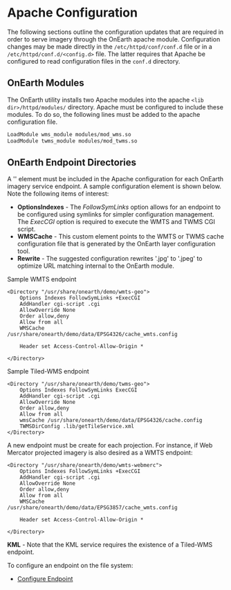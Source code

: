 # Apache Configuration

The following sections outline the configuration updates that are required in order to serve imagery through the OnEarth apache module.  Configuration changes may be made directly in the `/etc/httpd/conf/conf.d` file or in a `/etc/httpd/conf.d/<config.d>` file.  The latter requires that Apache be configured to read configuration files in the `conf.d` directory.

## OnEarth Modules
The OnEarth utility installs two Apache modules into the apache `<lib dir>/httpd/modules/` directory.  Apache must be configured to include these modules.  To do so, the following lines must be added to the apache configuration file.

```bash
LoadModule wms_module modules/mod_wms.so
LoadModule twms_module modules/mod_twms.so
```

## OnEarth Endpoint Directories
A '<Directory>' element must be included in the Apache configuration for each OnEarth imagery service endpoint.  A sample configuration element is shown below.  Note the following items of interest:

* **OptionsIndexes** - The _FollowSymLinks_ option allows for an endpoint to be configured using symlinks for simpler configuration management.  The _ExecCGI_ option is required to execute the WMTS and TWMS CGI script.
* **WMSCache** - This custom element points to the WMTS or TWMS cache configuration file that is generated by the OnEarth layer configuration tool.
* **Rewrite** - The suggested configuration rewrites '.jpg' to '.jpeg' to optimize URL matching internal to the OnEarth module.

Sample WMTS endpoint
```Shell
<Directory "/usr/share/onearth/demo/wmts-geo">
    Options Indexes FollowSymLinks +ExecCGI
    AddHandler cgi-script .cgi
    AllowOverride None
    Order allow,deny
    Allow from all
    WMSCache        /usr/share/onearth/demo/data/EPSG4326/cache_wmts.config

    Header set Access-Control-Allow-Origin *

</Directory>
```

Sample Tiled-WMS endpoint
```Shell
<Directory "/usr/share/onearth/demo/twms-geo">
    Options Indexes FollowSymLinks ExecCGI
    AddHandler cgi-script .cgi
    AllowOverride None
    Order allow,deny
    Allow from all
    wmsCache /usr/share/onearth/demo/data/EPSG4326/cache.config
    TWMSDirConfig .lib/getTileService.xml
</Directory>
```

A new endpoint must be create for each projection.  For instance, if Web Mercator projected imagery is also desired as a WMTS endpoint:
```Shell
<Directory "/usr/share/onearth/demo/wmts-webmerc">
    Options Indexes FollowSymLinks +ExecCGI
    AddHandler cgi-script .cgi
    AllowOverride None
    Order allow,deny
    Allow from all
    WMSCache        /usr/share/onearth/demo/data/EPSG3857/cache_wmts.config

    Header set Access-Control-Allow-Origin *

</Directory>
```

**KML** - Note that the KML service requires the existence of a Tiled-WMS endpoint.

To configure an endpoint on the file system:
* [Configure Endpoint](config_endpoint.md)